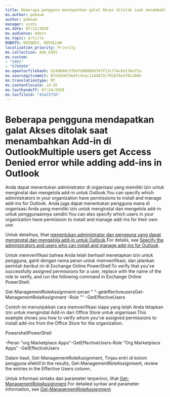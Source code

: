 ```yaml
---
title: Beberapa pengguna mendapatkan galat Akses ditolak saat menambahkan Add-in di Outlook
ms.author: pebaum
author: pebaum
manager: scotv
ms.date: 07/23/2020
ms.audience: Admin
ms.topic: article
ROBOTS: NOINDEX, NOFOLLOW
localization_priority: Priority
ms.collection: Adm_O365
ms.custom:
- "5892"
- "6700008"
ms.openlocfilehash: 624d880c535b7d8888b676ff23c774c6d138a75a
ms.sourcegitcommit: 07e56267dedfc4cec1143072c791670cbf81186b
ms.translationtype: MT
ms.contentlocale: id-ID
ms.lasthandoff: 07/24/2020
ms.locfileid: "45423716"
---
```

# <a name="multiple-users-get-access-denied-error-while-adding-add-ins-in-outlook"></a><span data-ttu-id="01fce-102">Beberapa pengguna mendapatkan galat Akses ditolak saat menambahkan Add-in di Outlook</span><span class="sxs-lookup"><span data-stu-id="01fce-102">Multiple users get Access Denied error while adding add-ins in Outlook</span></span>

<span data-ttu-id="01fce-103">Anda dapat menentukan administrator di organisasi yang memiliki izin untuk menginstal dan mengelola add-in untuk Outlook.</span><span class="sxs-lookup"><span data-stu-id="01fce-103">You can specify which administrators in your organization have permissions to install and manage add-ins for Outlook.</span></span> <span data-ttu-id="01fce-104">Anda juga dapat menentukan pengguna mana di organisasi Anda yang memiliki izin untuk menginstal dan mengelola add-in untuk penggunaannya sendiri.</span><span class="sxs-lookup"><span data-stu-id="01fce-104">You can also specify which users in your organization have permission to install and manage add-ins for their own use.</span></span>

<span data-ttu-id="01fce-105">Untuk detailnya, lihat [menentukan administrator dan pengguna yang dapat menginstal dan mengelola add-in untuk Outlook](https://docs.microsoft.com/exchange/clients-and-mobile-in-exchange-online/add-ins-for-outlook/specify-who-can-install-and-manage-add-ins).</span><span class="sxs-lookup"><span data-stu-id="01fce-105">For details, see [Specify the administrators and users who can install and manage add-ins for Outlook](https://docs.microsoft.com/exchange/clients-and-mobile-in-exchange-online/add-ins-for-outlook/specify-who-can-install-and-manage-add-ins).</span></span>

<span data-ttu-id="01fce-106">Untuk memverifikasi bahwa Anda telah berhasil menetapkan izin untuk pengguna, ganti <Role Name> dengan nama peran untuk memverifikasi, dan jalankan perintah berikut ini di Exchange Online PowerShell:</span><span class="sxs-lookup"><span data-stu-id="01fce-106">To verify that you've successfully assigned permissions for a user, replace <Role Name> with the name of the role to verify, and run the following command in Exchange Online PowerShell:</span></span>

<span data-ttu-id="01fce-107">Get-ManagementRoleAssignment-peran " <Role Name> "-geteffectiveusers</span><span class="sxs-lookup"><span data-stu-id="01fce-107">Get-ManagementRoleAssignment -Role "<Role Name>" -GetEffectiveUsers</span></span>

<span data-ttu-id="01fce-108">Contoh ini menunjukkan cara memverifikasi siapa yang telah Anda tetapkan izin untuk menginstal Add-in dari Office Store untuk organisasi.</span><span class="sxs-lookup"><span data-stu-id="01fce-108">This example shows you how to verify whom you've assigned permissions to install add-ins from the Office Store for the organization.</span></span>

<span data-ttu-id="01fce-109">Powershell</span><span class="sxs-lookup"><span data-stu-id="01fce-109">PowerShell</span></span>

<span data-ttu-id="01fce-110">-Peran "org Marketplace Apps"-GetEffectiveUsers</span><span class="sxs-lookup"><span data-stu-id="01fce-110">-Role "Org Marketplace Apps" -GetEffectiveUsers</span></span>

<span data-ttu-id="01fce-111">Dalam hasil, Get-ManagementRoleAssignment, Tinjau entri di kolom pengguna efektif.</span><span class="sxs-lookup"><span data-stu-id="01fce-111">In the results, Get-ManagementRoleAssignment, review the entries in the Effective Users column.</span></span>

<span data-ttu-id="01fce-112">Untuk informasi sintaks dan parameter terperinci, lihat [Get-ManagementRoleAssignment](https://docs.microsoft.com/powershell/module/exchange/get-managementroleassignment).</span><span class="sxs-lookup"><span data-stu-id="01fce-112">For detailed syntax and parameter information, see [Get-ManagementRoleAssignment](https://docs.microsoft.com/powershell/module/exchange/get-managementroleassignment).</span></span>
 